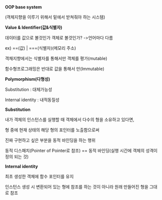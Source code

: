 **OOP base system**

(객체지향을 이루기 위해서 밑에서 받쳐줘야 하는 시스템)

**Value & Identifier(값&식별자)**

데이터를 값으로 볼것인가 객체로 볼것인가? ->언어마다 다름

ex) ==(값) | ===(식별자)(메모리 주소)

객채지향에서는 식별자를 통해서만 객체를 평가(mutable)

함수형프로그래밍은 반대로 값을 통해서 만(Immutable)

**Polymorphism(다형성)**

Substitution        : 대체가능성

Internal identity  : 내적동질성

**Substitution**

내가 객체의 인스턴스를 실행할 때  객체에서 다수의 형을 소유하고 있다면,

형 중에 현재 상태의 해당 형의 포인터를 노출함으로써 

진짜 구현하고 싶은 부분을 동적 바인딩을 하는 행위

동적 디스패치(Pointer of Pointer로 참조) == 동적 바인딩(실행 시간에 객체의 성격이 정의 되는 것)

**Internal identity**

최초 생성한 객체에 함수 포인터를 유지

인스턴스 생성 시 변환되어 있는 형에 참조를 하는 것이 아니라 원래 만들어진 형을 그대로 참조
